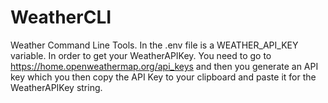 # WeatherCLI
Weather Command Line Tools.
In the .env file is a WEATHER_API_KEY variable. In order to get your WeatherAPIKey. You need to go to https://home.openweathermap.org/api_keys and then you generate an API key which you then copy the API Key to your clipboard and paste it for the WeatherAPIKey string.
